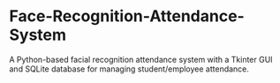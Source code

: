 # Face-Recognition-Attendance-System
A Python-based facial recognition attendance system with a Tkinter GUI and SQLite database for managing student/employee attendance.

